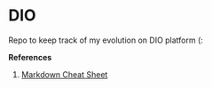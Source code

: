 # DIO
Repo to keep track of my evolution on DIO platform (:

**References**
1. [Markdown Cheat Sheet](https://www.markdownguide.org/cheat-sheet/)
